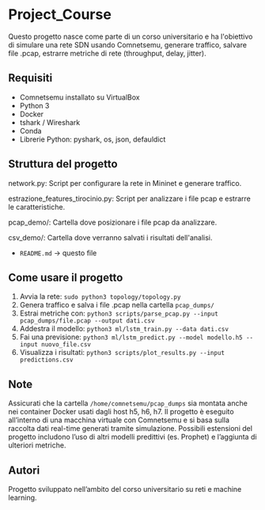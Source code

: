 # Project_Course

Questo progetto nasce come parte di un corso universitario e ha l'obiettivo di simulare una rete SDN usando Comnetsemu, generare traffico, salvare file .pcap, estrarre metriche di rete (throughput, delay, jitter).

## Requisiti

- Comnetsemu installato su VirtualBox
- Python 3
- Docker
- tshark / Wireshark
- Conda
- Librerie Python: pyshark, os, json, defauldict 

## Struttura del progetto

network.py: Script per configurare la rete in Mininet e generare traffico.

estrazione_features_tirocinio.py: Script per analizzare i file pcap e estrarre le caratteristiche.

pcap_demo/: Cartella dove posizionare i file pcap da analizzare.

csv_demo/: Cartella dove verranno salvati i risultati dell'analisi.

- `README.md` → questo file

## Come usare il progetto

1. Avvia la rete: `sudo python3 topology/topology.py`  
2. Genera traffico e salva i file .pcap nella cartella `pcap_dumps/`  
3. Estrai metriche con: `python3 scripts/parse_pcap.py --input pcap_dumps/file.pcap --output dati.csv`  
4. Addestra il modello: `python3 ml/lstm_train.py --data dati.csv`  
5. Fai una previsione: `python3 ml/lstm_predict.py --model modello.h5 --input nuovo_file.csv`  
6. Visualizza i risultati: `python3 scripts/plot_results.py --input predictions.csv`

## Note

Assicurati che la cartella `/home/comnetsemu/pcap_dumps` sia montata anche nei container Docker usati dagli host h5, h6, h7. Il progetto è eseguito all’interno di una macchina virtuale con Comnetsemu e si basa sulla raccolta dati real-time generati tramite simulazione. Possibili estensioni del progetto includono l’uso di altri modelli predittivi (es. Prophet) e l’aggiunta di ulteriori metriche.

## Autori

Progetto sviluppato nell’ambito del corso universitario su reti e machine learning.
